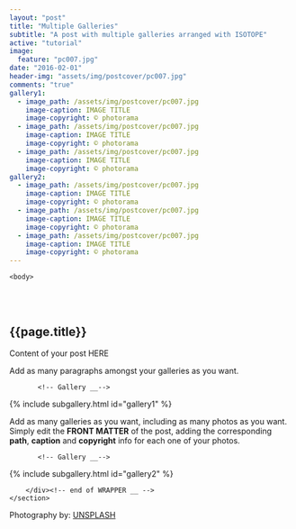 ```yaml
---
layout: "post"
title: "Multiple Galleries"
subtitle: "A post with multiple galleries arranged with ISOTOPE"
active: "tutorial"
image:
  feature: "pc007.jpg"
date: "2016-02-01"
header-img: "assets/img/postcover/pc007.jpg"
comments: "true"
gallery1: 
  - image_path: /assets/img/postcover/pc007.jpg
    image-caption: IMAGE TITLE
    image-copyright: © photorama
  - image_path: /assets/img/postcover/pc007.jpg
    image-caption: IMAGE TITLE
    image-copyright: © photorama
  - image_path: /assets/img/postcover/pc007.jpg
    image-caption: IMAGE TITLE
    image-copyright: © photorama 
gallery2: 
  - image_path: /assets/img/postcover/pc007.jpg
    image-caption: IMAGE TITLE
    image-copyright: © photorama
  - image_path: /assets/img/postcover/pc007.jpg
    image-caption: IMAGE TITLE
    image-copyright: © photorama
  - image_path: /assets/img/postcover/pc007.jpg
    image-caption: IMAGE TITLE
    image-copyright: © photorama 
---
```



<html class="no-js" lang="en">
<head>
	<meta content="charset=utf-8">
</head>

    <body>

<section id="content" role="main">
		<div class="wrapper">
	<br><br>
			<h2>{{page.title}}</h2>




<p> Content of your post HERE </p>

<p> Add as many paragraphs amongst your galleries as you want. </p>


           <!-- Gallery __-->
			
{% include subgallery.html id="gallery1" %}

<!-- end of GALLERY __ -->

<p> Add as many galleries as you want, including as many photos as you want. Simply edit the <b>FRONT MATTER</b> of the post, adding the corresponding <b>path</b>, <b>caption</b> and <b>copyright</b> info for each one of your photos. </p>

           <!-- Gallery __-->
			
{% include subgallery.html id="gallery2" %}

<!-- end of GALLERY __ -->

		</div><!-- end of WRAPPER __ -->
	</section>


Photography by: <a href="https://unsplash.com/photos/j0g8taxHZa0">UNSPLASH</a>